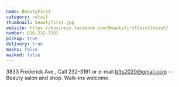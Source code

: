 ```yaml
---
name: BeautyFirst
category: retail
thumbnail: beautyfirst.jpg
website: https://business.facebook.com/BeautyfirstSaintJoseph/
number: 816-232-3191
pickup: true
delivery: true
masks: false
masked: false
---
```

3833 Frederick Ave., Call 232-3191 or e-mail bfts2020@gmail.com -- Beauty salon and shop. Walk-ins welcome.